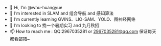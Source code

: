 - 👋 Hi, I’m @whu-huangyue
- 👀 I’m interested in SLAM and 组合导航 and 感知算法
- 🌱 I’m currently learning GVINS、LIO-SAM、YOLO、图神经网络
- 💞️ I’m looking to 找一个暑期实习 and 九月秋招
- 📫 How to reach me : QQ:2967035281 or 2967035281@qq.com 保证每天都看邮箱~

<!---
whu-huangyue/whu-huangyue is a ✨ special ✨ repository because its `README.md` (this file) appears on your GitHub profile.
You can click the Preview link to take a look at your changes.
--->
